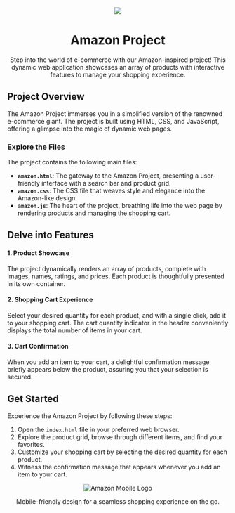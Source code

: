 <div align="center">
  <img src="![Amazon Logo](amazon-logo/amazon-logo-white.png) alt="Amazon Logo" width="200">
  <h1>Amazon Project</h1>
  <p>Step into the world of e-commerce with our Amazon-inspired project! This dynamic web application showcases an array of products with interactive features to manage your shopping experience.</p>
</div>

## Project Overview

The Amazon Project immerses you in a simplified version of the renowned e-commerce giant. The project is built using HTML, CSS, and JavaScript, offering a glimpse into the magic of dynamic web pages.

### Explore the Files

The project contains the following main files:

- **`amazon.html`**: The gateway to the Amazon Project, presenting a user-friendly interface with a search bar and product grid.
- **`amazon.css`**: The CSS file that weaves style and elegance into the Amazon-like design.
- **`amazon.js`**: The heart of the project, breathing life into the web page by rendering products and managing the shopping cart.

## Delve into Features

#### 1. Product Showcase
The project dynamically renders an array of products, complete with images, names, ratings, and prices. Each product is thoughtfully presented in its own container.

#### 2. Shopping Cart Experience
Select your desired quantity for each product, and with a single click, add it to your shopping cart. The cart quantity indicator in the header conveniently displays the total number of items in your cart.

#### 3. Cart Confirmation
When you add an item to your cart, a delightful confirmation message briefly appears below the product, assuring you that your selection is secured.

## Get Started

Experience the Amazon Project by following these steps:

1. Open the `index.html` file in your preferred web browser.
2. Explore the product grid, browse through different items, and find your favorites.
3. Customize your shopping cart by selecting the desired quantity for each product.
4. Witness the confirmation message that appears whenever you add an item to your cart.



<div align="center">
  <img src="images/amazon-mobile-logo.png" alt="Amazon Mobile Logo" width="100">
  <p>Mobile-friendly design for a seamless shopping experience on the go.</p>
</div>

